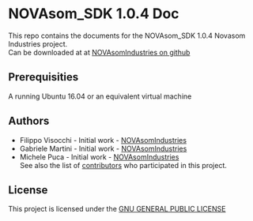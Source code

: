 # NOVAsom_SDK 1.0.4 Doc
This repo contains the documents for the NOVAsom_SDK 1.0.4 Novasom Industries 
project.  
Can be downloaded at at [NOVAsomIndustries on github](https://novasomindustries.github.io/Doc/)

## Prerequisities
A running Ubuntu 16.04 or an equivalent virtual machine

## Authors
* Filippo Visocchi - Initial work - [NOVAsomIndustries](http://www.novasomindustries.com)  
* Gabriele Martini - Initial work - [NOVAsomIndustries](http://www.novasomindustries.com)  
* Michele Puca     - Initial work - [NOVAsomIndustries](http://www.novasomindustries.com)  
See also the list of [contributors](https://github.com/NovasomIndustries/Doc/blob/master/contributors) who participated in this project.

## License
This project is licensed under the [GNU GENERAL PUBLIC LICENSE ](https://github.com/NovasomIndustries/Doc/blob/master/LICENSE.md)
